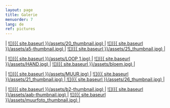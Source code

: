 ```yaml
---
layout: page
title: Galerie
menuorder: 7
lang: de
ref: pictures
---
```


| <a href="/assets/20.JPG"> ![]({{ site.baseurl }}/assets/20_thumbnail.jpg) </a> | <a href="/assets/a5.jpg"> ![]({{ site.baseurl }}/assets/a5-thumbnail.jpg) </a> | <a href="/assets/25.JPG">  ![]({{ site.baseurl }}/assets/25_thumbnail.jpg) </a> |

| <a href="/assets/LOOP.JPG"> ![]({{ site.baseurl }}/assets/LOOP 1.jpg) </a> | <a href="/assets/HAND 1.JPG"> ![]({{ site.baseurl }}/assets/HAND.jpg) </a> | <a href="/assets/BLOEM 1.JPG">![]({{ site.baseurl }}/assets/bloem.jpg) </a> |

|  <a href="/assets/MUUR 1.jpg">  ![]({{ site.baseurl }}/assets/MUUR.jpg) </a> | <a href="/assets/21.JPG"> ![]({{ site.baseurl }}/assets/21_thumbnail.jpg) </a>|<a href="/assets/26.jpg"> ![]({{ site.baseurl }}/assets/26_thumbnail.jpg) </a>|

| <a href="/assets/b2.jpg"> ![]({{ site.baseurl }}/assets/b2-thumbnail.jpg) </a> | <a href="/assets/aab.jpg"> ![]({{ site.baseurl }}/assets/aab-thumbnail.jpg) </a> | <a href="/assets/muurfoto.jpg">  ![]({{ site.baseurl }}/assets/muurfoto_thumbnail.jpg) </a> |



